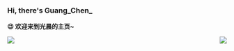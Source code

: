 ### Hi, there's Guang_Chen_ 

**😉 欢迎来到光晨的主页~**

<a href="#">
  <img align="left" src="https://github-readme-stats.vercel.app/api?username=GuangChen2333&count_private=true&show_icons=true&bg_color=FFFFFF" />
</a>

<a href="#">
  <img align="right" src="https://github-status.msdnicrosoft.cn/api/top-langs/?username=GuangChen2333&layout=compact&hide_border=true&hide=html,css" />
</a>
